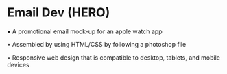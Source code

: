# Email Dev (HERO)

•	A promotional email mock-up for an apple watch app

•	Assembled by using HTML/CSS by following a photoshop file

•	Responsive web design that is compatible to desktop, tablets, and mobile devices
